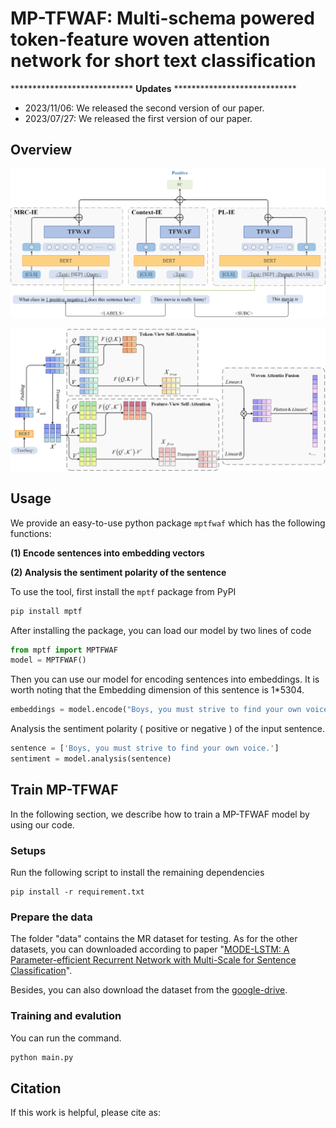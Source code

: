 # MP-TFWAF: Multi-schema powered token-feature woven attention network for short text classification



**************************** **Updates** ****************************

* 2023/11/06: We released the second version of our paper. 
* 2023/07/27: We released the first version of our paper. 

## Overview

![total](figure/total.png)



![total](figure/tfwaf.png)

## Usage

We provide an easy-to-use python package `mptfwaf` which has the following functions:

**(1) Encode sentences into embedding vectors**

**(2) Analysis the sentiment polarity of the sentence**

To use the tool, first install the `mptf` package from PyPI

```bash
pip install mptf
```

After installing the package, you can load our model by two lines of code

```python
from mptf import MPTFWAF
model = MPTFWAF()
```

Then you can use our model for encoding sentences into embeddings. It is worth noting that the Embedding dimension of this sentence is 1*5304.

```python
embeddings = model.encode("Boys, you must strive to find your own voice.")
```

Analysis the sentiment polarity ( positive or negative ) of the input sentence. 

```python
sentence = ['Boys, you must strive to find your own voice.']
sentiment = model.analysis(sentence)
```

## Train MP-TFWAF

In the following section, we describe how to train a MP-TFWAF model by using our code.

### Setups

Run the following script to install the remaining dependencies

```
pip install -r requirement.txt
```

### Prepare the data

The folder "data" contains the MR dataset for testing. As for the other datasets, you can downloaded according to paper "[MODE-LSTM: A Parameter-efficient Recurrent Network with Multi-Scale for Sentence Classification](https://github.com/qianlima-lab/MODE-LSTM)".

Besides, you can also download the dataset from the [google-drive](https://drive.google.com/drive/folders/1sJFqMa6C2ZSFqriAglGYg3i74hjK7rFz?usp=drive_link).

### Training and evalution

You can run the command. 

```bash
python main.py
```

## Citation

If this work is helpful, please cite  as:
